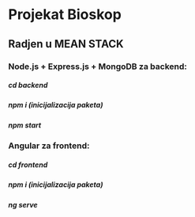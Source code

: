 # Projekat Bioskop
## Radjen u MEAN STACK

### Node.js + Express.js + MongoDB za backend:
##### cd backend
##### npm i (inicijalizacija paketa)
##### npm start

### Angular za frontend:
##### cd frontend
##### npm i (inicijalizacija paketa)
##### ng serve